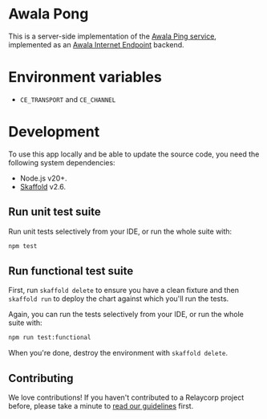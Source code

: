 # Awala Pong

This is a server-side implementation of the [Awala Ping service](https://specs.awala.network/RS-014), implemented as an [Awala Internet Endpoint](https://docs.relaycorp.tech/awala-pong/) backend.

# Environment variables

- `CE_TRANSPORT` and `CE_CHANNEL`

# Development

To use this app locally and be able to update the source code, you need the following system dependencies:

- Node.js v20+.
- [Skaffold](https://skaffold.dev/) v2.6.

## Run unit test suite

Run unit tests selectively from your IDE, or run the whole suite with:

```bash
npm test
```

## Run functional test suite

First, run `skaffold delete` to ensure you have a clean fixture and then `skaffold run` to deploy the chart against which you'll run the tests.

Again, you can run the tests selectively from your IDE, or run the whole suite with:

```bash
npm run test:functional
```

When you're done, destroy the environment with `skaffold delete`.

## Contributing

We love contributions! If you haven't contributed to a Relaycorp project before, please take a minute to [read our guidelines](https://github.com/relaycorp/.github/blob/master/CONTRIBUTING.md) first.
